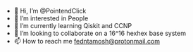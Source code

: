 - 👋 Hi, I’m @PointendClick
- 👀 I’m interested in People
- 🌱 I’m currently learning Qiskit and CCNP
- 💞️ I’m looking to collaborate on a 16^16 hexhex base system
- 📫 How to reach me fedntamosh@protonmail.com

<!---
PointendClick/PointendClick is a ✨ special ✨ repository because its `README.md` (this file) appears on your GitHub profile.
You can click the Preview link to take a look at your changes.
--->
